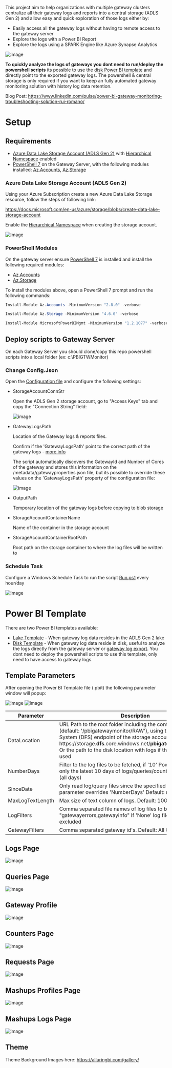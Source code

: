 This project aim to help organizations with multiple gateway clusters centralize all their gateway logs and reports into a central storage (ADLS Gen 2) and allow easy and quick exploration of those logs either by:

- Easily access all the gateway logs without having to remote access to the gateway server
- Explore the logs with a Power BI Report
- Explore the logs using a SPARK Engine like Azure Synapse Analytics

![image](./Images/Architecture.png)

**To quickly analyze the logs of gateways you dont need to run/deploy the powershell scripts** its possible to use the [disk Power BI template](./Gateway%20Monitor%20-%20FromDisk.pbit) and directly point to the exported gateway logs. The powershell & central storage is only required if you want to keep an fully automated gateway monitoring solution with history log data retention.

Blog Post: https://www.linkedin.com/pulse/power-bi-gateway-monitoring-troubleshooting-solution-rui-romano/ 

# Setup

## Requirements

- [Azure Data Lake Storage Account (ADLS Gen 2)](https://docs.microsoft.com/en-us/azure/storage/blobs/create-data-lake-storage-account) with [Hierarchical Namespace](https://docs.microsoft.com/en-us/azure/storage/blobs/create-data-lake-storage-account#enable-the-hierarchical-namespace) enabled
- [PowerShell 7](https://docs.microsoft.com/en-us/powershell/scripting/install/installing-powershell-on-windows?view=powershell-7.2) on the Gateway Server, with the following modules installed: [Az.Accounts](https://www.powershellgallery.com/packages/Az.Accounts), [Az.Storage](https://www.powershellgallery.com/packages/Az.Storage)

### Azure Data Lake Storage Account (ADLS Gen 2)

Using your Azure Subscription create a new Azure Data Lake Storage resource, follow the steps of following link:

https://docs.microsoft.com/en-us/azure/storage/blobs/create-data-lake-storage-account

Enable the [Hierarchical Namespace](https://docs.microsoft.com/en-us/azure/storage/blobs/create-data-lake-storage-account#enable-the-hierarchical-namespace) when creating the storage account.

![image](./Images/AzurePortal_StorageHierarchicalNamespace.png)

### PowerShell Modules

On the gateway server ensure [PowerShell 7](https://docs.microsoft.com/en-us/powershell/scripting/install/installing-powershell-on-windows?view=powershell-7.2) is installed and install the following required modules: 
- [Az.Accounts](https://www.powershellgallery.com/packages/Az.Accounts)
- [Az.Storage](https://www.powershellgallery.com/packages/Az.Storage)

To install the modules above, open a PowerShell 7 prompt and run the following commands:

```powershell
Install-Module Az.Accounts -MinimumVersion "2.8.0" -verbose

Install-Module Az.Storage -MinimumVersion "4.6.0" -verbose

Install-Module MicrosoftPowerBIMgmt -MinimumVersion "1.2.1077" -verbose
```

## Deploy scripts to Gateway Server

On each Gateway Server you should clone/copy this repo powershell scripts into a local folder (ex: c:\PBIGTWMonitor)

### Change Config.Json

Open the [Configuration file](.\Config.json) and configure the following settings:

- StorageAccountConnStr
  
  Open the ADLS Gen 2 storage account, go to "Access Keys" tab and copy the "Connection String" field:

  ![image](./Images/AzurePortal_StorageConnStr.png)

- GatewayLogsPath
  
  Location of the Gateway logs & reports files.

  Confirm if the 'GatewayLogsPath' point to the correct path of the gateway logs - [more info](https://docs.microsoft.com/en-us/data-integration/gateway/service-gateway-log-files)

  The script automatically discovers the GatewayId and Number of Cores of the gateway and stores this information on the /metadata/gatewayproperties.json file, but its possible to override these values on the 'GatewayLogsPath' property of the configuration file:

  ![image](./Images/ConfigFile_PathProperty.png)

- OutputPath

    Temporary location of the gateway logs before copying to blob storage

- StorageAccountContainerName

    Name of the container in the storage account

- StorageAccountContainerRootPath

    Root path on the storage container to where the log files will be written to

### Schedule Task

Configure a Windows Schedule Task to run the script [Run.ps1](./Run.ps1) every hour/day

![image](./Images/Setup_ScheduleTask.png)

# Power BI Template

There are two Power BI templates available:

- [Lake Template](./Gateway%20Monitor%20-%20FromLake.pbit) - When gateway log data resides in the ADLS Gen 2 lake
- [Disk Template](./Gateway%20Monitor%20-%20FromDisk.pbit) - When gateway log data reside in disk, useful to analyze the logs directly from the gateway server or [gateway log export](https://learn.microsoft.com/en-us/data-integration/gateway/service-gateway-tshoot#collect-logs-from-the-on-premises-data-gateway-app). You dont need to deploy the powershell scripts to use this template, only need to have access to gateway logs.


## Template Parameters

After opening the Power BI Template file (.pbit) the following parameter window will popup:

![image](./Images/PBI_TemplateParams.png)
![image](./Images/PBI_TemplateParamsDisk.png)

| Parameter      | Description
| ----------- | -------- 
| DataLocation      | URL Path to the root folder including the container name (default: '/pbigatewaymonitor/RAW'), using the Distributed File System (DFS) endpoint of the storage account, ex: https<span>://storage.<strong>dfs</strong>.core.windows.net/<strong>pbigatewaymonitor/raw</strong>; Or the path to the disk location with logs if the disk template is used
| NumberDays | Filter to the log files to be fetched, if '10' Power BI will read only the latest 10 days of logs/queries/counters Default: null (all days)
| SinceDate | Only read log/query files since the specified date. This parameter overrides 'NumberDays' Default: null (all days)
| MaxLogTextLength | Max size of text column of logs. Default: 1000
| LogFilters | Comma separated file names of log files to be fetched. Default: "gatewayerrors,gatewayinfo" If 'None' log files will be excluded 
| GatewayFilters | Comma separated gateway id's. Default: All Gateways

## Logs Page

![image](./Images/PBI_LogPage.png)

## Queries Page

![image](./Images/PBI_QueriesPage.png)

## Gateway Profile
![image](./Images/PBI_GatewayProfile.png)

## Counters Page

![image](./Images/PBI_Counters.png)

## Requests Page

![image](./Images/PBI_RequestsPage.png)

## Mashups Profiles Page

![image](./Images/PBI_MashupProfiles.png)

## Mashups Logs Page

![image](./Images/PBI_MashupLogs.png)

## Theme
Theme Background Images here: https://alluringbi.com/gallery/